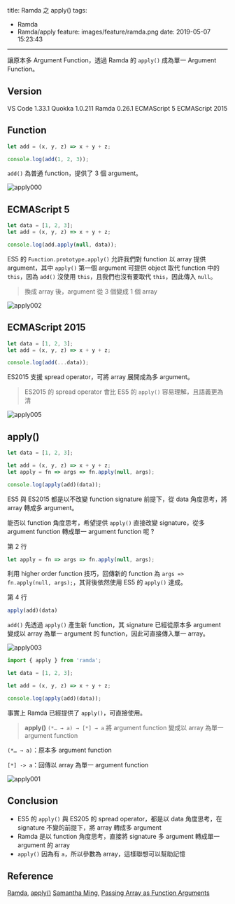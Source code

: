 title: Ramda 之 apply()
tags:
  - Ramda
  - Ramda/apply
feature: images/feature/ramda.png
date: 2019-05-07 15:23:43
---
讓原本多 Argument Function，透過 Ramda 的 `apply()` 成為單一 Argument Function。

<!-- more -->

## Version

VS Code 1.33.1
Quokka 1.0.211
Ramda 0.26.1
ECMAScript 5
ECMAScript 2015

## Function

```javascript
let add = (x, y, z) => x + y + z;

console.log(add(1, 2, 3));
```

`add()` 為普通 function，提供了 3 個 argument。

![apply000](/images/ramda/apply/apply000.png)

## ECMAScript 5

```javascript
let data = [1, 2, 3];
let add = (x, y, z) => x + y + z;

console.log(add.apply(null, data));
```

ES5 的 `Function.prototype.apply()` 允許我們對 function 以 array 提供 argument，其中 `apply()` 第一個 argument 可提供 object 取代 function 中的 `this`，因為 `add()` 沒使用 `this`，且我們也沒有要取代 `this`，因此傳入 `null`。

> 換成 array 後，argument 從 3 個變成 1 個 array

![apply002](/images/ramda/apply/apply002.png)

## ECMAScript 2015

```javascript
let data = [1, 2, 3];
let add = (x, y, z) => x + y + z;

console.log(add(...data));
```

ES2015 支援 spread operator，可將 array 展開成為多 argument。

> ES2015 的 spread operator 會比 ES5 的 `apply()` 容易理解，且語義更為清

![apply005](/images/ramda/apply/apply005.png)

## apply()

```javascript
let data = [1, 2, 3];

let add = (x, y, z) => x + y + z;
let apply = fn => args => fn.apply(null, args);

console.log(apply(add)(data));
```

ES5 與 ES2015 都是以不改變 function signature 前提下，從 data 角度思考，將 array 轉成多 argument。

能否以 function 角度思考，希望提供 `apply()` 直接改變 signature，從多 argument function 轉成單一 argument function 呢 ?

第 2 行

```javascript
let apply = fn => args => fn.apply(null, args);
```

利用 higher order function 技巧，回傳新的 function 為 `args => fn.apply(null, args);`，其背後依然使用 ES5 的 `apply()` 達成。

第 4 行

```javascript
apply(add)(data)
```

`add()` 先透過 `apply()` 產生新 function，其 signature 已經從原本多 argument 變成以 array 為單一 argument 的 function，因此可直接傳入單一 array。

![apply003](/images/ramda/apply/apply003.png)

```javascript
import { apply } from 'ramda';

let data = [1, 2, 3];

let add = (x, y, z) => x + y + z;

console.log(apply(add)(data));
```

事實上 Ramda 已經提供了 `apply()`，可直接使用。

> **apply()**
> `(*… → a) → [*] → a`
> 將 argument function 變成以 array 為單一 argument function

`(*… → a)`：原本多 argument function

`[*] -> a`：回傳以 array 為單一 argument function

![apply001](/images/ramda/apply/apply001.png)

## Conclusion

* ES5 的 `apply()`  與 ES205 的 spread operator，都是以 data 角度思考，在 signature 不變的前提下，將 array 轉成多 argument
* Ramda 是以 function 角度思考，直接將 signature 多 argument 轉成單一 argument 的 array
* `apply()` 因為有 `a`，所以參數為 array，這樣聯想可以幫助記憶

## Reference

[Ramda](https://ramdajs.com), [apply()](https://ramdajs.com/docs/#apply)
[Samantha Ming](https://medium.com/@samanthaming), [Passing Array as Function Arguments](https://medium.com/dailyjs/passing-arrays-as-function-arguments-c1f3644ecb9c)